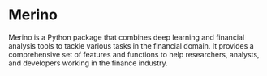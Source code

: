 # Merino

Merino is a Python package that combines deep learning and financial analysis tools to tackle various tasks in the financial domain. It provides a comprehensive set of features and functions to help researchers, analysts, and developers working in the finance industry.